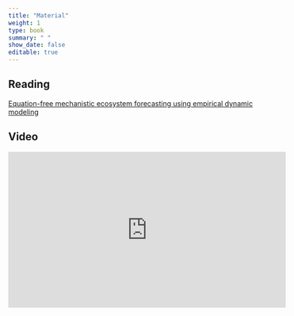 ```yaml
---
title: "Material"
weight: 1
type: book
summary: " "
show_date: false
editable: true
---
```


## Reading

[Equation-free mechanistic ecosystem forecasting using empirical dynamic modeling](https://doi.org/10.1073/pnas.1417063112)

## Video

<iframe width="560" height="315" src="https://www.youtube.com/embed/fevurdpiRYg" frameborder="0" allow="accelerometer; autoplay; encrypted-media; gyroscope; picture-in-picture" allowfullscreen></iframe>
